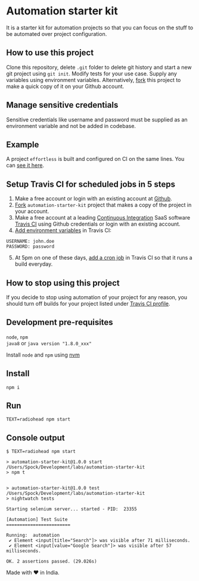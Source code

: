 # Automation starter kit

It is a starter kit for automation projects so that you can focus on the stuff
to be automated over project configuration.

## How to use this project
Clone this repository, delete `.git` folder to delete git history and start a
new git project using `git init`. Modify tests for your use case. Supply any
variables using environment variables. Alternatively,
[fork](https://help.github.com/articles/fork-a-repo/) this project to make a
quick copy of it on your Github account.

## Manage sensitive credentials
Sensitive credentials like username and password must be supplied as an
environment variable and not be added in codebase.

## Example
A project `effortless` is built and configured on CI on the same lines. You can
[see it here](https://github.com/crashuniverse/effortless).

## Setup Travis CI for scheduled jobs in 5 steps
1. Make a free account or login with an existing account at
[Github](https://github.com/).
2. [Fork](https://help.github.com/articles/fork-a-repo/)
`automation-starter-kit` project that makes a copy of the project in your
account.
3. Make a free account at a leading
[Continuous Integration](https://en.wikipedia.org/wiki/Continuous_integration)
SaaS software [Travis CI](https://travis-ci.org/) using Github credentials or
login with an existing account.
4. [Add environment variables](https://docs.travis-ci.com/user/environment-variables/#Defining-Variables-in-Repository-Settings)
in Travis CI:
```
USERNAME: john.doe
PASSWORD: password
```
5. At 5pm on one of these days,
[add a cron job](https://docs.travis-ci.com/user/cron-jobs/#Adding-Cron-Jobs)
in Travis CI so that it runs a build everyday.

## How to stop using this project
If you decide to stop using automation of your project for any reason, you
should turn off builds for your project listed under
[Travis CI profile](https://travis-ci.org/profile).

## Development pre-requisites
`node`, `npm`  
`java8` or `java version "1.8.0_xxx"`

Install `node` and `npm` using
[nvm](https://github.com/creationix/nvm#installation)

## Install
`npm i`

## Run
`TEXT=radiohead npm start`

## Console output
```
$ TEXT=radiohead npm start

> automation-starter-kit@1.0.0 start /Users/Spock/Development/labs/automation-starter-kit
> npm t


> automation-starter-kit@1.0.0 test /Users/Spock/Development/labs/automation-starter-kit
> nightwatch tests

Starting selenium server... started - PID:  23355

[Automation] Test Suite
========================

Running:  automation
 ✔ Element <input[title="Search"]> was visible after 71 milliseconds.
 ✔ Element <input[value="Google Search"]> was visible after 57 milliseconds.

OK. 2 assertions passed. (29.026s)
```

Made with ❤️ in India.
